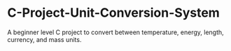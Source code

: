 # C-Project-Unit-Conversion-System
A beginner level C project to convert between temperature, energy, length, currency, and mass units.
